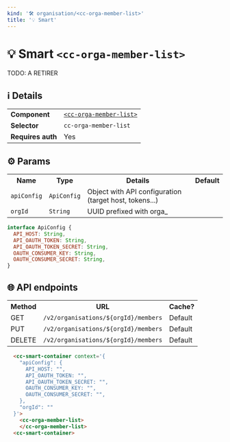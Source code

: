 ```yaml
---
kind: '🛠 organisation/<cc-orga-member-list>'
title: '💡 Smart'
---
```


# 💡 Smart `<cc-orga-member-list>`


TODO: A RETIRER
<cc-smart-container context='{
    "ownerId": "orga_927acbf6-34fe-4563-b651-28460344d2e0"
}'>
    <cc-orga-member-list>
    </cc-orga-member-list>
<cc-smart-container>

## ℹ️ Details

<table>
  <tr><td><strong>Component    </strong> <td><a href="https://www.clever-cloud.com/doc/clever-components/?path=/docs/🛠-organisation-cc-orga-member-list--default-story"><code>&lt;cc-orga-member-list></code></a>
  <tr><td><strong>Selector     </strong> <td><code>cc-orga-member-list</code>
  <tr><td><strong>Requires auth</strong> <td>Yes
</table>

## ⚙️ Params

<table>
  <tr><th>Name                       <th>Type                  <th>Details                                                                                                                <th>Default
  <tr><td><code>apiConfig</code>      <td><code>ApiConfig</code> <td>Object with API configuration (target host, tokens...)                                                                                                          <td>
  <tr><td><code>orgId</code>        <td><code>String</code>   <td>UUID prefixed with orga_</a>                 <td>
</table>

```js
interface ApiConfig {
  API_HOST: String,
  API_OAUTH_TOKEN: String,
  API_OAUTH_TOKEN_SECRET: String,
  OAUTH_CONSUMER_KEY: String,
  OAUTH_CONSUMER_SECRET: String,
}
```

## 🌐 API endpoints

<table>
  <tr><th>Method <th>URL                                                                        <th>Cache?
  <tr><td>GET    <td><code>/v2/organisations/${orgId}/members</code>      <td>Default
  <tr><td>PUT   <td><code>/v2/organisations/${orgId}/members</code> <td>Default
  <tr><td>DELETE   <td><code>/v2/organisations/${orgId}/members</code> <td>Default
</table>

```html
  <cc-smart-container context='{
    "apiConfig": {
      API_HOST: "",
      API_OAUTH_TOKEN: "",
      API_OAUTH_TOKEN_SECRET: "",
      OAUTH_CONSUMER_KEY: "",
      OAUTH_CONSUMER_SECRET: "",
    },
    "orgId": ""
  }'>
    <cc-orga-member-list>
    </cc-orga-member-list>
  <cc-smart-container>
```